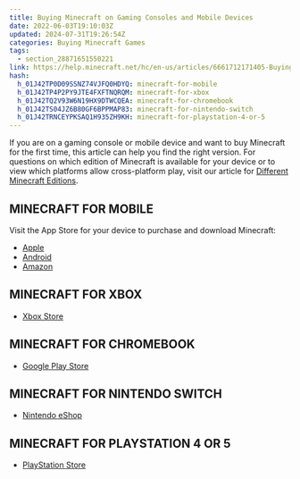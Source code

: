 ```yaml
---
title: Buying Minecraft on Gaming Consoles and Mobile Devices
date: 2022-06-03T19:10:03Z
updated: 2024-07-31T19:26:54Z
categories: Buying Minecraft Games
tags:
  - section_28871651550221
link: https://help.minecraft.net/hc/en-us/articles/6661712171405-Buying-Minecraft-on-Gaming-Consoles-and-Mobile-Devices
hash:
  h_01J42TP0D09SSNZ74VJFQ0HDYQ: minecraft-for-mobile
  h_01J42TP4P2PY9JTE4FXFTNQRQM: minecraft-for-xbox
  h_01J42TQ2V93W6N19HX9DTWCQEA: minecraft-for-chromebook
  h_01J42TS04JZ6B80GF6BPPMAP83: minecraft-for-nintendo-switch
  h_01J42TRNCEYPKSAQ1H935ZH9KH: minecraft-for-playstation-4-or-5
---
```


If you are on a gaming console or mobile device and want to buy Minecraft for the first time, this article can help you find the right version. For questions on which edition of Minecraft is available for your device or to view which platforms allow cross-platform play, visit our article for [Different Minecraft Editions](./Different-Minecraft-Editions.md).

## MINECRAFT FOR MOBILE

Visit the App Store for your device to purchase and download Minecraft:

- [Apple](https://apps.apple.com/us/app/minecraft/id479516143)
- [Android](https://play.google.com/store/apps/details?id=com.mojang.minecraftpe&utm_source=mcnet&pli=1)
- [Amazon](https://www.amazon.com/Mojang-Minecraft-Pocket-Edition/dp/B00992CF6W)

## MINECRAFT FOR XBOX

- [Xbox Store](https://www.xbox.com/en-US/games/store/minecraft/9MVXMVT8ZKWC)

## MINECRAFT FOR CHROMEBOOK

- [Google Play Store](https://play.google.com/store/apps/details?id=com.mojang.minecraftpe)

## MINECRAFT FOR NINTENDO SWITCH

- [Nintendo eShop](https://www.nintendo.com/us/store/products/minecraft-106679/)

## MINECRAFT FOR PLAYSTATION 4 OR 5

- [PlayStation Store](https://www.playstation.com/en-us/games/minecraft/)
